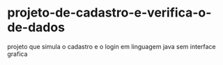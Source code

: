 # projeto-de-cadastro-e-verifica-o-de-dados
projeto que simula o cadastro e o login em linguagem java sem interface grafica
